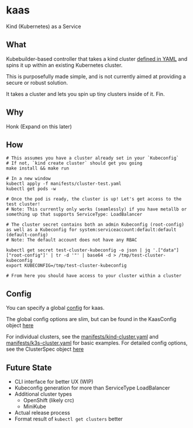 # kaas
Kind (Kubernetes) as a Service

## What
Kubebuilder-based controller that takes a kind cluster [defined in YAML](./manifests/test-cluster.yaml) and spins it up within an existing Kubernetes cluster.

This is purposefully made simple, and is not currently aimed at providing a secure or robust solution.

It takes a cluster and lets you spin up tiny clusters inside of it. Fin.

## Why
Honk (Expand on this later)

## How

```
# This assumes you have a cluster already set in your `Kubeconfig`
# If not, `kind create cluster` should get you going
make install && make run

# In a new window
kubectl apply -f manifests/cluster-test.yaml
kubectl get pods -w

# Once the pod is ready, the cluster is up! Let's get access to the test cluster!
# Note: This currently only works (seamlessly) if you have metallb or something up that supports ServiceType: LoadBalancer

# The cluster secret contains both an admin Kubeconfig (root-config) as well as a Kubeconfig for system:serviceaccount:default:default (default-config)
# Note: The default account does not have any RBAC

kubectl get secret test-cluster-kubeconfig -o json | jq '.["data"]["root-config"]' | tr -d '"' | base64 -d > /tmp/test-cluster-kubeconfig
export KUBECONFIG=/tmp/test-cluster-kubeconfig

# From here you should have access to your cluster within a cluster
```

## Config

You can specify a global [config](/manifests/kaas-config.yaml) for kaas. 

The global config options are slim, but can be found in the KaasConfig object [here](/api/v1/cluster_types.go)

For individual clusters, see the [manifests/kind-cluster.yaml](/manifests/kind-cluster.yaml) and [manifests/k3s-cluster.yaml](/manifests/k3s-cluster.yaml) for basic examples. For detailed config options, see the ClusterSpec object [here](/api/v1/cluster_types.go)


## Future State
- CLI interface for better UX (WIP)
- Kubeconfig generation for more than ServiceType LoadBalancer
- Additional cluster types
  - OpenShift (likely crc)
  - MiniKube
- Actual release process
- Format result of `kubectl get clusters` better